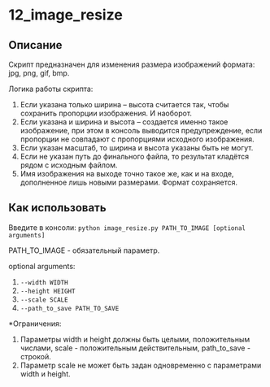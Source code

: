 # 12_image_resize

## Описание

Скрипт предназначен для изменения размера изображений формата: jpg, png, gif, bmp.

Логика работы скрипта:

1. Если указана только ширина – высота считается так, чтобы сохранить пропорции изображения. И наоборот.
2. Если указана и ширина и высота – создается именно такое изображение, при этом в консоль  выводится предупреждение,
если пропорции не совпадают с пропорциями исходного изображения.
3. Если указан масштаб, то ширина и высота указаны быть не могут.
4. Если не указан путь до финального файла, то результат кладётся рядом с исходным файлом.
5. Имя изображения на выходе точно такое же, как и на входе, дополненное лишь новыми размерами. Формат сохраняется.

## Как использовать

Введите в консоли:
`python image_resize.py PATH_TO_IMAGE [optional arguments]`

PATH_TO_IMAGE - обязательный параметр.

optional arguments:
1. `--width WIDTH`
2. `--height HEIGHT`
3. `--scale SCALE`
4. `--path_to_save PATH_TO_SAVE`

*Ограничения:

1. Параметры width и height должны быть целыми, положительным числами, scale - положительным действительным,
path_to_save - строкой.
2. Параметр scale не может быть задан одновременно с параметрами width и height.